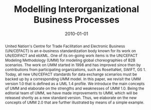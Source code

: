 ---
abstract: United Nation's Centre for Trade Facilitation and Electronic Business (UN/CEFACT)
  is an e-business standardization body known for its work on UN/EDIFACT and ebXML.
  One of its on-going work items is the UN/CEFACT Modeling Methodology (UMM) for modeling
  global choreographies of B2B scenarios. The work on UMM started in 1998 and has
  improved since then by contributions from participating organizations, such as RosettaNet,
  SWIFT, GS 1. Today, all new UN/CEFACT standards for data exchange scenarios must
  be backed up by a corresponding UMM model. In this paper, we revisit the UMM version
  1.0 that is defined as a UML 1.4 profile. We introduce the main concepts of UMM
  and elaborate on the strengths and weaknesses of UMM 1.0. Being the editorial team
  of UMM, we have made improvements to UMM, which will be released shortly as a new
  standard version. Thus, we elaborate on the new concepts of UMM 2.0 that are further
  illustrated by means of a simple example.
authors:
- Marco Zapletal
- Rainer Schuster
- Philipp Liegl
- Christian Huemer
- Birgit Hofreiter
date: '2010-01-01'
featured: false
links:
- name: Publik
  url: https://publik.tuwien.ac.at/showentry.php?ID=189416&lang=1
publication_types:
- '6'
publishDate: '2010-01-01'
title: Modelling Interorganizational Business Processes
url_pdf: ''
---